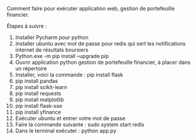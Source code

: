 Comment faire pour exécuter application web, gestion de portefeuille financier.

Étapes à suivre :

1.	Installer Pycharm pour python
2.	Installer ubuntu avec mot de passe pour redis qui sert les notifications internet de résultats boursiers
3.	Python.exe -m pip install –upgrade pip
4.	Ouvrir application python gestion de portefeuille financier, à placer dans un répertoire
5.	Installer, voici la commande : pip install flask
6.	pip install pandas
7.	pip install scikit-learn
8.	pip install requests
9.	pip install matplotlib
10.	pip install flask-sse
11.	pip install yfinance
12.	Exécuter ubuntu et entrer votre mot de passe
13.	Faire la commande suivante : sudo system start redis
14.	Dans le terminal exécuter : python app.py

